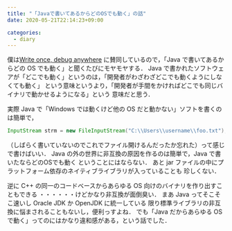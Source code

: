 ```yaml
---
title: "「Javaで書いてあるからどのOSでも動く」の話"
date: 2020-05-21T22:14:23+09:00

categories:
  - diary
---
```


僕は[Write once, debug anywhere](https://ja.wikipedia.org/wiki/Write_once,_run_anywhere#%E6%89%B9%E5%88%A4)
に賛同しているので，「Java で書いてあるからどの OS でも動く」と聞くたびにモヤモヤする．
Java で書かれたソフトウェアが「どこでも動く」というのは，「開発者がわざわざどこでも動くようにしなくても動く」
という意味というより，「開発者が手間をかければどこでも同じバイナリで動かせるようになる」という
意味だと思う．

実際 Java で「Windows では動くけど他の OS だと動かない」ソフトを書くのは簡単で，

```java
InputStream strm = new FileInputStream("C:\\Users\\username\\foo.txt");
```

（しばらく書いていないのでこれでファイル開けるんだったか忘れた）って感じで書けばいい．
Java の外の世界に非互換の原因を作るのは簡単で，Java で書いたならどのOSでも動く
ということにはならない．
あと jar ファイルの中にプラットフォーム依存のネイティブライブラリが入っていることも
珍しくない．

逆に C++ の同一のコードベースからあらゆる OS 向けのバイナリを作り出すこともできる
・・・・・・けどかなり非互換が面倒臭い．
まあ Java ってそこそこ速いし Oracle JDK か OpenJDK に統一している
限り標準ライブラリの非互換に悩まされることもないし，便利っすよね．
でも「Java だからあらゆる OS で動く」ってのにはかなり違和感がある，という話でした．
